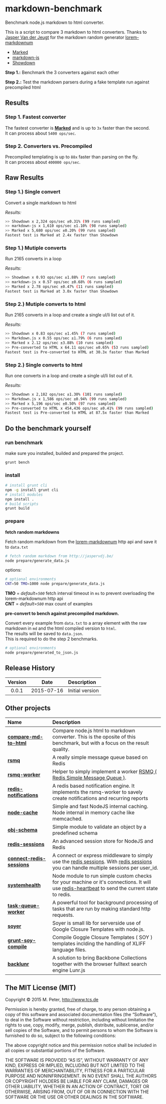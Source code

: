 markdown-benchmark
===

Benchmark node.js markdown to html converter.

This is a script to compare 3 markdown to html converters.
Thanks to [Jasper Van der Jeugt](http://jaspervdj.be/) for the markdown random generator [lorem-markdownum](https://github.com/jaspervdj/lorem-markdownum)

- [Marked]( https://github.com/chjj/marked )
- [markdown-js]( https://github.com/evilstreak/markdown-js )
- [Showdown]( https://github.com/showdownjs/showdown )

**Step 1.:**
Benchmark the 3 converters against each other

**Step 2.:**
Test the markdown parsers during a fake template run against precompiled html

## Results

### Step 1. Fastest converter
The fastest converter is **[Marked]( https://github.com/chjj/marked )** and is up to `3x` faster than the second.  
It can process about `5400 ops/sec`.

### Step 2. Converters vs. Precompiled
Precompiled templating is up to `88x` faster than parsing on the fly.  
It can process about `400000 ops/sec`.

## Raw Results

### Step 1.) Single convert

Convert a single markdown to html

*Results:*

```sh
>> Showdown x 2,324 ops/sec ±0.31% (99 runs sampled)
>> markdown-js x 1,610 ops/sec ±1.10% (98 runs sampled)
>> Marked x 5,680 ops/sec ±0.20% (99 runs sampled)
Fastest test is Marked at 2.4x faster than Showdown
```

### Step 1.) Mutiple converts

Run 2165 converts in a loop

*Results:*

```sh
>> Showdown x 0.93 ops/sec ±1.88% (7 runs sampled)
>> markdown-js x 0.57 ops/sec ±0.68% (6 runs sampled)
>> Marked x 2.78 ops/sec ±0.47% (11 runs sampled)
Fastest test is Marked at 3.0x faster than Showdown
```

### Step 2.) Mutiple converts to html

Run 2165 converts in a loop and create a single ul/li list out of it.

*Results:*

```sh
>> Showdown x 0.83 ops/sec ±1.45% (7 runs sampled)
>> Markdown.js x 0.55 ops/sec ±1.79% (6 runs sampled)
>> Marked x 2.12 ops/sec ±3.88% (10 runs sampled)
>> Pre-converted to HTML x 64.11 ops/sec ±0.65% (53 runs sampled)
Fastest test is Pre-converted to HTML at 30.3x faster than Marked
```

### Step 2.) Single converts to html

Run one converts in a loop and create a single ul/li list out of it.

*Results:*

```sh
>> Showdown x 2,182 ops/sec ±1.30% (101 runs sampled)
>> Markdown.js x 1,586 ops/sec ±0.94% (99 runs sampled)
>> Marked x 5,196 ops/sec ±0.50% (97 runs sampled)
>> Pre-converted to HTML x 454,436 ops/sec ±0.41% (99 runs sampled)
Fastest test is Pre-converted to HTML at 87.5x faster than Marked
```

## Do the benchmark yourself

### run benchmark

make sure you installed, builded and prepared the project.

```sh
grunt bench
```

### install

```sh
# install grunt cli
npm -g install grunt cli
# install modules
npm install .
# build scripts
grunt build
```

### prepare

**fetch random markdowns**

Fetch random markdown from the [lorem-markdownum](https://github.com/jaspervdj/lorem-markdownum) http api and save it to `data.txt`

```sh
# fetch random markdown from http://jaspervdj.be/
node prepare/generate_data.js
```

options:

```sh
# optional environments
CNT=50 TMO=1000 node prepare/generate_data.js
```

**TMO** = *default=`500`* fetch interval timeout in `ms` to prevent overloading the lorem-markdownum http api  
**CNT** = *default=`500`* max count of examples

**pre-convert to bench against precompiled markdown.**

Convert every example from `data.txt` to a array element with the raw markdown in `md` and the html compiled version to `html`.  
The results will be saved to `data.json`.  
This is required to do the step 2 benchmarks.

```sh
# optional environments
node prepare/generated_to_json.js
```

## Release History
|Version|Date|Description|
|:--:|:--:|:--|
|0.0.1|2015-07-16|Initial version|

## Other projects

|Name|Description|
|:--|:--|
|[**compare-md-to-html**](https://github.com/mpneuried/html_2_markdown_compare)|Compare node.js html to markdown converter. This is the oposite of this benchmark, but with a focus on the result quality.|
|[**rsmq**](https://github.com/smrchy/rsmq)|A really simple message queue based on Redis|
|[**rsmq-worker**](https://github.com/mpneuried/rsmq-worker)|Helper to simply implement a worker [RSMQ ( Redis Simple Message Queue )](https://github.com/smrchy/rsmq).|
|[**redis-notifications**](https://github.com/mpneuried/redis-notifications)|A redis based notification engine. It implements the rsmq-worker to savely create notifications and recurring reports|
|[**node-cache**](https://github.com/tcs-de/nodecache)|Simple and fast NodeJS internal caching. Node internal in memory cache like memcached.|
|[**obj-schema**](https://github.com/mpneuried/obj-schema)|Simple module to validate an object by a predefined schema|
|[**redis-sessions**](https://github.com/smrchy/redis-sessions)|An advanced session store for NodeJS and Redis|
|[**connect-redis-sessions**](https://github.com/mpneuried/connect-redis-sessions)|A connect or express middleware to simply use the [redis sessions](https://github.com/smrchy/redis-sessions). With [redis sessions](https://github.com/smrchy/redis-sessions) you can handle multiple sessions per user_id.|
|[**systemhealth**](https://github.com/mpneuried/systemhealth)|Node module to run simple custom checks for your machine or it's connections. It will use [redis-heartbeat](https://github.com/mpneuried/redis-heartbeat) to send the current state to redis.|
|[**task-queue-worker**](https://github.com/smrchy/task-queue-worker)|A powerful tool for background processing of tasks that are run by making standard http requests.|
|[**soyer**](https://github.com/mpneuried/soyer)|Soyer is small lib for serverside use of Google Closure Templates with node.js.|
|[**grunt-soy-compile**](https://github.com/mpneuried/grunt-soy-compile)|Compile Goggle Closure Templates ( SOY ) templates inclding the handling of XLIFF language files.|
|[**backlunr**](https://github.com/mpneuried/backlunr)|A solution to bring Backbone Collections together with the browser fulltext search engine Lunr.js|

## The MIT License (MIT)

Copyright © 2015 M. Peter, http://www.tcs.de

Permission is hereby granted, free of charge, to any person obtaining a copy of this software and associated documentation files (the “Software”), to deal in the Software without restriction, including without limitation the rights to use, copy, modify, merge, publish, distribute, sublicense, and/or sell copies of the Software, and to permit persons to whom the Software is furnished to do so, subject to the following conditions:

The above copyright notice and this permission notice shall be included in all copies or substantial portions of the Software.

THE SOFTWARE IS PROVIDED “AS IS”, WITHOUT WARRANTY OF ANY KIND, EXPRESS OR IMPLIED, INCLUDING BUT NOT LIMITED TO THE WARRANTIES OF MERCHANTABILITY, FITNESS FOR A PARTICULAR PURPOSE AND NONINFRINGEMENT. IN NO EVENT SHALL THE AUTHORS OR COPYRIGHT HOLDERS BE LIABLE FOR ANY CLAIM, DAMAGES OR OTHER LIABILITY, WHETHER IN AN ACTION OF CONTRACT, TORT OR OTHERWISE, ARISING FROM, OUT OF OR IN CONNECTION WITH THE SOFTWARE OR THE USE OR OTHER DEALINGS IN THE SOFTWARE.
